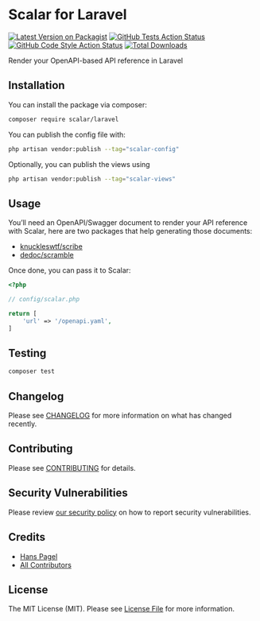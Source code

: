# Scalar for Laravel

[![Latest Version on Packagist](https://img.shields.io/packagist/v/scalar/laravel.svg?style=flat-square)](https://packagist.org/packages/scalar/laravel)
[![GitHub Tests Action Status](https://img.shields.io/github/actions/workflow/status/scalar/laravel/run-tests.yml?branch=main&label=tests&style=flat-square)](https://github.com/scalar/laravel/actions?query=workflow%3Arun-tests+branch%3Amain)
[![GitHub Code Style Action Status](https://img.shields.io/github/actions/workflow/status/scalar/laravel/fix-php-code-style-issues.yml?branch=main&label=code%20style&style=flat-square)](https://github.com/scalar/laravel/actions?query=workflow%3A"Fix+PHP+code+style+issues"+branch%3Amain)
[![Total Downloads](https://img.shields.io/packagist/dt/scalar/laravel.svg?style=flat-square)](https://packagist.org/packages/scalar/laravel)

Render your OpenAPI-based API reference in Laravel

## Installation

You can install the package via composer:

```bash
composer require scalar/laravel
```

You can publish the config file with:

```bash
php artisan vendor:publish --tag="scalar-config"
```

Optionally, you can publish the views using

```bash
php artisan vendor:publish --tag="scalar-views"
```

## Usage

You’ll need an OpenAPI/Swagger document to render your API reference with Scalar, here are two packages that help generating those documents:

* [knuckleswtf/scribe](https://github.com/knuckleswtf/scribe)
* [dedoc/scramble](https://github.com/dedoc/scramble)

Once done, you can pass it to Scalar:

```php
<?php

// config/scalar.php

return [
    'url' => '/openapi.yaml',
]
```

## Testing

```bash
composer test
```

## Changelog

Please see [CHANGELOG](CHANGELOG.md) for more information on what has changed recently.

## Contributing

Please see [CONTRIBUTING](CONTRIBUTING.md) for details.

## Security Vulnerabilities

Please review [our security policy](../../security/policy) on how to report security vulnerabilities.

## Credits

- [Hans Pagel](https://github.com/hanspagel)
- [All Contributors](../../contributors)

## License

The MIT License (MIT). Please see [License File](LICENSE.md) for more information.
